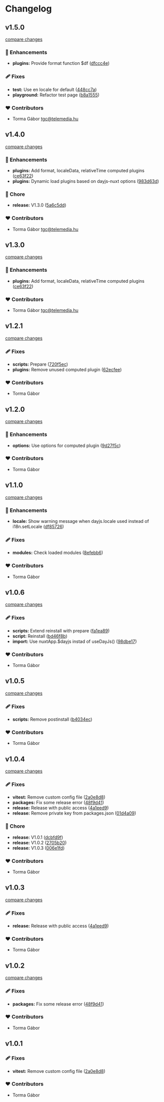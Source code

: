 # Changelog

## v1.5.0

[compare changes](https://github.com/GaborTorma/nuxt-dayjs-i18n/compare/v1.4.0...v1.5.0)

### 🚀 Enhancements

- **plugins:** Provide format function $df ([dfccc4e](https://github.com/GaborTorma/nuxt-dayjs-i18n/commit/dfccc4e))

### 🩹 Fixes

- **test:** Use en locale for default ([448cc7a](https://github.com/GaborTorma/nuxt-dayjs-i18n/commit/448cc7a))
- **playground:** Refactor test page ([b8a1555](https://github.com/GaborTorma/nuxt-dayjs-i18n/commit/b8a1555))

### ❤️ Contributors

- Torma Gábor <tgc@telemedia.hu>

## v1.4.0

[compare changes](https://github.com/GaborTorma/nuxt-dayjs-i18n/compare/v1.2.1...v1.4.0)

### 🚀 Enhancements

- **plugins:** Add format, localeData, relativeTime computed plugins ([ce63f22](https://github.com/GaborTorma/nuxt-dayjs-i18n/commit/ce63f22))
- **plugins:** Dynamic load plugins based on dayjs-nuxt options ([983d63d](https://github.com/GaborTorma/nuxt-dayjs-i18n/commit/983d63d))

### 🏡 Chore

- **release:** V1.3.0 ([5a6c5dd](https://github.com/GaborTorma/nuxt-dayjs-i18n/commit/5a6c5dd))

### ❤️ Contributors

- Torma Gábor <tgc@telemedia.hu>

## v1.3.0

[compare changes](https://github.com/GaborTorma/nuxt-dayjs-i18n/compare/v1.2.1...v1.3.0)

### 🚀 Enhancements

- **plugins:** Add format, localeData, relativeTime computed plugins ([ce63f22](https://github.com/GaborTorma/nuxt-dayjs-i18n/commit/ce63f22))

### ❤️ Contributors

- Torma Gábor <tgc@telemedia.hu>

## v1.2.1

[compare changes](https://github.com/GaborTorma/nuxt-dayjs-i18n/compare/v1.2.0...v1.2.1)

### 🩹 Fixes

- **scripts:** Prepare ([720f5ec](https://github.com/GaborTorma/nuxt-dayjs-i18n/commit/720f5ec))
- **plugins:** Remove unused computed plugin ([62ecfee](https://github.com/GaborTorma/nuxt-dayjs-i18n/commit/62ecfee))

### ❤️ Contributors

- Torma Gábor

## v1.2.0

[compare changes](https://github.com/GaborTorma/nuxt-dayjs-i18n/compare/v1.1.0...v1.2.0)

### 🚀 Enhancements

- **options:** Use options for computed plugin ([9d27f5c](https://github.com/GaborTorma/nuxt-dayjs-i18n/commit/9d27f5c))

### ❤️ Contributors

- Torma Gábor

## v1.1.0

[compare changes](https://github.com/GaborTorma/nuxt-dayjs-i18n/compare/v1.0.6...v1.1.0)

### 🚀 Enhancements

- **locale:** Show warning message when dayjs.locale used instead of i18n.setLocale ([df85726](https://github.com/GaborTorma/nuxt-dayjs-i18n/commit/df85726))

### 🩹 Fixes

- **modules:** Check loaded modules ([8efebb6](https://github.com/GaborTorma/nuxt-dayjs-i18n/commit/8efebb6))

### ❤️ Contributors

- Torma Gábor

## v1.0.6

[compare changes](https://github.com/GaborTorma/nuxt-dayjs-i18n/compare/v1.0.5...v1.0.6)

### 🩹 Fixes

- **scripts:** Extend reinstall with prepare ([fa1ea89](https://github.com/GaborTorma/nuxt-dayjs-i18n/commit/fa1ea89))
- **script:** Reinstall ([bd46f8b](https://github.com/GaborTorma/nuxt-dayjs-i18n/commit/bd46f8b))
- **import:** Use nuxtApp.$dayjs instad of useDayJs() ([98dbe17](https://github.com/GaborTorma/nuxt-dayjs-i18n/commit/98dbe17))

### ❤️ Contributors

- Torma Gábor

## v1.0.5

[compare changes](https://github.com/GaborTorma/nuxt-dayjs-i18n/compare/v1.0.4...v1.0.5)

### 🩹 Fixes

- **scripts:** Remove postinstall ([b4034ec](https://github.com/GaborTorma/nuxt-dayjs-i18n/commit/b4034ec))

### ❤️ Contributors

- Torma Gábor

## v1.0.4

[compare changes](https://github.com/GaborTorma/nuxt-dayjs-i18n/compare/v1.0.1...v1.0.4)

### 🩹 Fixes

- **vitest:** Remove custom config file ([2a0e8d8](https://github.com/GaborTorma/nuxt-dayjs-i18n/commit/2a0e8d8))
- **packages:** Fix some release error ([48f9d41](https://github.com/GaborTorma/nuxt-dayjs-i18n/commit/48f9d41))
- **release:** Release with public access ([4a1eed9](https://github.com/GaborTorma/nuxt-dayjs-i18n/commit/4a1eed9))
- **release:** Remove private key from packages.json ([01d4a09](https://github.com/GaborTorma/nuxt-dayjs-i18n/commit/01d4a09))

### 🏡 Chore

- **release:** V1.0.1 ([dcbfd9f](https://github.com/GaborTorma/nuxt-dayjs-i18n/commit/dcbfd9f))
- **release:** V1.0.2 ([2705b20](https://github.com/GaborTorma/nuxt-dayjs-i18n/commit/2705b20))
- **release:** V1.0.3 ([006e1fd](https://github.com/GaborTorma/nuxt-dayjs-i18n/commit/006e1fd))

### ❤️ Contributors

- Torma Gábor

## v1.0.3

[compare changes](https://github.com/GaborTorma/nuxt-dayjs-i18n/compare/v1.0.2...v1.0.3)

### 🩹 Fixes

- **release:** Release with public access ([4a1eed9](https://github.com/GaborTorma/nuxt-dayjs-i18n/commit/4a1eed9))

### ❤️ Contributors

- Torma Gábor

## v1.0.2

[compare changes](https://github.com/GaborTorma/nuxt-dayjs-i18n/compare/v1.0.1...v1.0.2)

### 🩹 Fixes

- **packages:** Fix some release error ([48f9d41](https://github.com/GaborTorma/nuxt-dayjs-i18n/commit/48f9d41))

### ❤️ Contributors

- Torma Gábor

## v1.0.1

### 🩹 Fixes

- **vitest:** Remove custom config file ([2a0e8d8](https://github.com/GaborTorma/nuxt-dayjs-i18n/commit/2a0e8d8))

### ❤️ Contributors

- Torma Gábor
